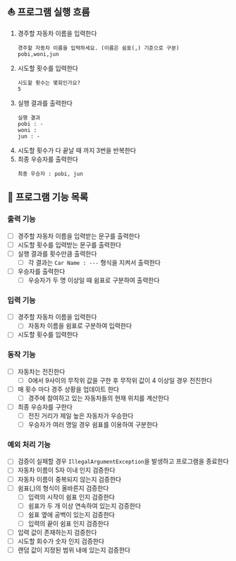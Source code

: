 ## ⛵️ 프로그램 실행 흐름
1. 경주할 자동차 이름을 입력한다
    ```
   경주할 자동차 이름을 입력하세요. (이름은 쉼표(,) 기준으로 구분)
   pobi,woni,jun
   ```
2. 시도할 횟수를 입력한다
    ```
   시도할 횟수는 몇회인가요?
   5
   ```
3. 실행 결과를 출력한다
    ```
   실행 결과
   pobi : -
   woni : 
   jun : -
   ```
4. 시도할 횟수가 다 끝날 때 까지 3번을 반복한다
5. 최종 우승자를 출력한다
    ```
   최종 우승자 : pobi, jun 
   ```
## 🚀 프로그램 기능 목록
### 출력 기능 
- [ ] 경주할 자동차 이름을 입력받는 문구를 출력한다
- [ ] 시도할 횟수를 입력받는 문구를 출력한다
- [ ] 실행 결과를 횟수만큼 출력한다
  - [ ] 각 결과는 `Car Name : ---` 형식을 지켜서 출력한다
- [ ] 우승자를 출력한다
  - [ ] 우승자가 두 명 이상일 때 쉼표로 구분하여 출력한다 
### 입력 기능
- [ ] 경주할 자동차 이름을 입력한다
  - [ ] 자동차 이름을 쉼표로 구분하여 입력한다 
- [ ] 시도할 횟수를 입력한다 
### 동작 기능
- [ ] 자동차는 전진한다
   - [ ] 0에서 9사이의 무작위 값을 구한 후 무작위 값이 4 이상일 경우 전진한다
- [ ] 매 횟수 마다 경주 상황을 업데이트 한다
   - [ ] 경주에 참여하고 있는 자동차들의 현재 위치를 계산한다 
- [ ] 최종 우승자를 구한다
   - [ ] 전진 거리가 제일 높은 자동차가 우승한다
   - [ ] 우승자가 여러 명일 경우 쉼표를 이용하여 구분한다
### 예외 처리 기능
- [ ] 검증이 실패할 경우 `IllegalArgumentException`을 발생하고 프로그램을 종료한다
- [ ] 자동차 이름이 5자 이내 인지 검증한다
- [ ] 자동차 이름이 중복되지 않는지 검증한다
- [ ] 쉼표(,)의 형식이 올바른지 검증한다
   - [ ] 입력의 시작이 쉼표 인지 검증한다
   - [ ] 쉼표가 두 개 이상 연속하여 있는지 검증한다
   - [ ] 쉼표 옆에 공백이 있는지 검증한다
   - [ ] 입력의 끝이 쉼표 인지 검증한다
- [ ] 입력 값이 존재하는지 검증한다
- [ ] 시도할 회수가 숫자 인지 검증한다
- [ ] 랜덤 값이 지정된 범위 내에 있는지 검증한다